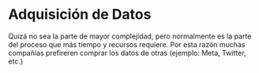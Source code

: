 # Adquisición de Datos
Quizá no sea la parte de mayor complejidad, pero normalmente es la parte del proceso que más tiempo y recursos requiere. Por esta razón muchas compañías prefireren comprar los datos de otras (ejemplo: Meta, Twitter, etc.)
